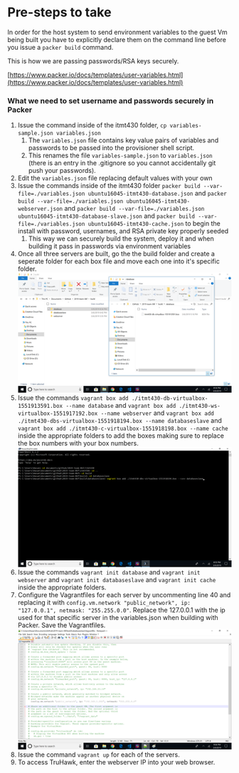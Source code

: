 # Pre-steps to take
In order for the host system to send environment variables to the guest Vm being built you have to explicitly declare them on the command line before you issue a ```packer build``` command.

This is how we are passing passwords/RSA keys securely.

[https://www.packer.io/docs/templates/user-variables.html](https://www.packer.io/docs/templates/user-variables.html)

### What we need to set username and passwords securely in Packer
1) Issue the command inside of the itmt430 folder, ```cp variables-sample.json variables.json```
    1) The ```variables.json``` file contains key value pairs of variables and passwords to be passed into the provisioner shell script.
    1) This renames the file ```variables-sample.json``` to ```variables.json```  (there is an entry in the .gitignore so you cannot accidentally git push your passwords).
1) Edit the ```variables.json``` file replacing default values with your own    
1) Issue the commands inside of the itmt430 folder ```packer build --var-file=./variables.json ubuntu16045-itmt430-database.json``` and ```packer build --var-file=./variables.json ubuntu16045-itmt430-webserver.json``` and ```packer build --var-file=./variables.json ubuntu16045-itmt430-database-slave.json``` and ```packer build --var-file=./variables.json ubuntu16045-itmt430-cache.json``` to begin the install with password, usernames, and RSA private key properly seeded
    1) This way we can securely build the system, deploy it and when building it pass in passwords via environment variables
1) Once all three servers are built, go the the build folder and create a seperate folder for each box file and move each one into it's specific folder. 
![screenshot](img/screenshot.png "Screenshot")
1) Issue the commands ```vagrant box add ./itmt430-db-virtualbox-1551913591.box --name database``` and ```vagrant box add ./itmt430-ws-virtualbox-1551917192.box --name webserver``` and ```vagrant box add ./itmt430-dbs-virtualbox-1551918194.box --name databaseslave``` and ```vagrant box add ./itmt430-c-virtualbox-1551918198.box --name cache``` inside the appropriate folders to add the boxes making sure to replace the box numbers with your box numbers.
![screenshot2](img/screenshot2.png "Screenshot2")
1) Issue the commands ```vagrant init database``` and ```vagrant init webserver``` and ```vagrant init databaseslave``` and ```vagrant init cache``` inside the appropriate folders.  
1) Configure the Vagrantfiles for each server by uncommenting line 40 and replacing it with ```config.vm.network "public_network", ip: "127.0.0.1", netmask: "255.255.0.0"```. Replace the 127.0.0.1 with the ip used for that specific server in the variables.json when building with Packer. Save the Vagrantfiles.
![screenshot3](img/screenshot3.png "Screenshot3")
1) Issue the command ```vagrant up``` for each of the servers.
1) To access TruHawk, enter the webserver IP into your web browser. 
